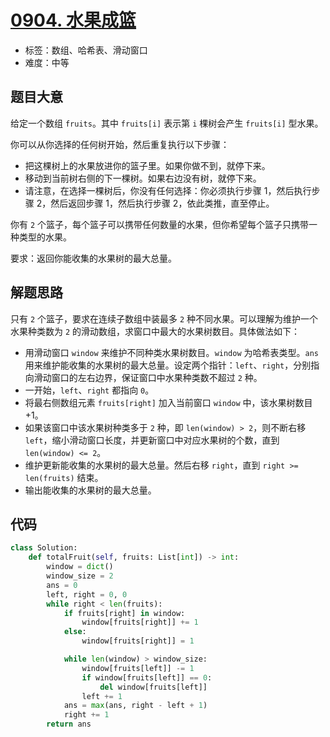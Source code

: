# [0904. 水果成篮](https://leetcode.cn/problems/fruit-into-baskets/)

- 标签：数组、哈希表、滑动窗口
- 难度：中等

## 题目大意

给定一个数组 `fruits`。其中 `fruits[i]` 表示第 `i` 棵树会产生 `fruits[i]` 型水果。

你可以从你选择的任何树开始，然后重复执行以下步骤：

- 把这棵树上的水果放进你的篮子里。如果你做不到，就停下来。
- 移动到当前树右侧的下一棵树。如果右边没有树，就停下来。
- 请注意，在选择一棵树后，你没有任何选择：你必须执行步骤 1，然后执行步骤 2，然后返回步骤 1，然后执行步骤 2，依此类推，直至停止。

你有 `2` 个篮子，每个篮子可以携带任何数量的水果，但你希望每个篮子只携带一种类型的水果。

要求：返回你能收集的水果树的最大总量。

## 解题思路

只有 `2` 个篮子，要求在连续子数组中装最多 `2` 种不同水果。可以理解为维护一个水果种类数为 `2` 的滑动数组，求窗口中最大的水果树数目。具体做法如下：

- 用滑动窗口 `window` 来维护不同种类水果树数目。`window` 为哈希表类型。`ans` 用来维护能收集的水果树的最大总量。设定两个指针：`left`、`right`，分别指向滑动窗口的左右边界，保证窗口中水果种类数不超过 `2` 种。
- 一开始，`left`、`right` 都指向 `0`。
- 将最右侧数组元素 `fruits[right]` 加入当前窗口 `window` 中，该水果树数目 +1。
- 如果该窗口中该水果树种类多于 `2` 种，即 `len(window) > 2`，则不断右移 `left`，缩小滑动窗口长度，并更新窗口中对应水果树的个数，直到 `len(window) <= 2`。
- 维护更新能收集的水果树的最大总量。然后右移 `right`，直到 `right >= len(fruits)` 结束。
- 输出能收集的水果树的最大总量。

## 代码

```Python
class Solution:
    def totalFruit(self, fruits: List[int]) -> int:
        window = dict()
        window_size = 2
        ans = 0
        left, right = 0, 0
        while right < len(fruits):
            if fruits[right] in window:
                window[fruits[right]] += 1
            else:
                window[fruits[right]] = 1

            while len(window) > window_size:
                window[fruits[left]] -= 1
                if window[fruits[left]] == 0:
                    del window[fruits[left]]
                left += 1
            ans = max(ans, right - left + 1)
            right += 1
        return ans
```

